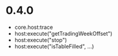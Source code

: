 # 0.4.0

* core.host:trace
* host:execute("getTradingWeekOffset")
* host:execute("stop")
* host:execute("isTableFilled", ...)